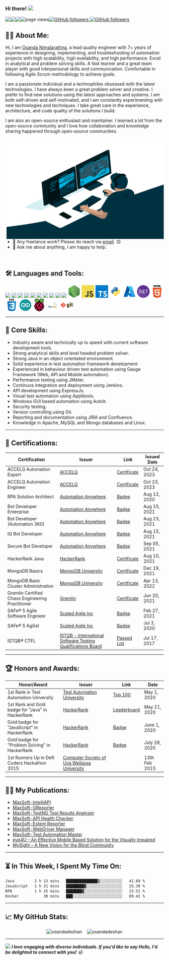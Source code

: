 ### Hi there! <img src="https://media.giphy.com/media/hvRJCLFzcasrR4ia7z/giphy.gif" width="25px">

<a href="https://twitter.com/osandadeshan/">
  <img align="left" src="https://img.shields.io/badge/twitter-%231DA1F2.svg?&style=for-the-badge&logo=twitter&logoColor=white" height=25>
</a> 
<a href="https://www.linkedin.com/in/osandadeshan/">
  <img align="left" src="https://img.shields.io/badge/linkedin-%230077B5.svg?&style=for-the-badge&logo=linkedin&logoColor=white" height=25>
</a> 
<a href="https://osandadeshan.medium.com/">
  <img align="left" src="https://img.shields.io/badge/medium-%2312100E.svg?&style=for-the-badge&logo=medium&logoColor=white" height=25>
</a>
<a href="https://github.com/osandadeshan/">
  <img align="left" src="https://komarev.com/ghpvc/?username=osandadeshan" alt="page views" />
</a>
<a href="https://github.com/osandadeshan?tab=followers">
  <img alt="GitHub followers" src="https://img.shields.io/github/followers/osandadeshan?color=green&logo=github">
</a>
<a href="https://github.com/osandadeshan?tab=stars">
  <img alt="GitHub followers" src="https://img.shields.io/github/stars/osandadeshan?color=yellow&logo=github">
</a>
<br />

## 👨‍💻 About Me:

Hi, I am [Osanda Nimalarathna](https://osandadeshan.github.io/), a lead quality engineer with 7+ years of experience in designing, implementing, and troubleshooting of automation projects with high scalability, high availability, and high performance. Excel in analytical and problem solving skills. A fast learner and a great team player with good interpersonal skills and communication. Comfortable in following Agile Scrum methodology to achieve goals.

I am a passionate individual and a technophiles obsessed with the latest technologies. I have always been a great problem solver and creative. I prefer to find new solutions using the latest approaches and systems. I am both self-driven and self-motivated, and I am constantly experimenting with new technologies and techniques. I take great care in the experience, architecture, and code quality of the solutions I build.

I am also an open-source enthusiast and maintainer. I learned a lot from the open-source community and I love how collaboration and knowledge sharing happened through open-source communities.

  <img align="right" alt="GIF" src="https://github.com/osandadeshan/osandadeshan/blob/master/code.gif?raw=true" width="500" height="320" />
  
- 💼 Any freelance work? Please do reach via [email](mailto:osanda.deshan@gmail.com). 😊
- 💬 Ask me about anything, I am happy to help.
<br />

## 🛠️ Languages and Tools:

<p>
<img height="40" src="https://user-images.githubusercontent.com/9147189/132085322-d70476c1-aedc-479e-9466-a7820d155037.png">
<img height="40" src="https://user-images.githubusercontent.com/9147189/132085485-77d9a8a3-714e-4522-922b-5047338cdbb1.png">
<img height="40" src="https://user-images.githubusercontent.com/9147189/132085451-dfda532a-fd54-430b-8eb3-48c5b96fbe64.png">
<img height="40" src="https://user-images.githubusercontent.com/9147189/132085461-e585bb96-6a46-4497-b72b-2391b2f10e4b.png">
<img height="40" src="https://user-images.githubusercontent.com/9147189/132085605-08c3bed6-54d9-4062-883c-1b34fa99c925.png">
<img height="40" src="https://user-images.githubusercontent.com/9147189/132085661-65f72872-fe1f-4fd3-b288-c4eec1c4d734.png">
<img height="40" src="https://user-images.githubusercontent.com/9147189/132085683-f2784d89-8119-48d4-95e9-034e46a916ef.png">
<img height="40" src="https://user-images.githubusercontent.com/9147189/132085524-15175cb6-82a2-4337-a524-1e191200fb54.png">
<img height="40" src="https://user-images.githubusercontent.com/9147189/132085548-6d43c0f8-a3e4-4ec8-af30-09713fd553ba.png">
<img height="40" src="https://user-images.githubusercontent.com/9147189/132085559-8caa721a-34da-4a1c-bd56-0a805f6c029c.png">
<img height="40" src="https://raw.githubusercontent.com/github/explore/80688e429a7d4ef2fca1e82350fe8e3517d3494d/topics/nodejs/nodejs.png">
<img height="40" src="https://raw.githubusercontent.com/github/explore/80688e429a7d4ef2fca1e82350fe8e3517d3494d/topics/javascript/javascript.png">
<img height="40" src="https://raw.githubusercontent.com/github/explore/80688e429a7d4ef2fca1e82350fe8e3517d3494d/topics/typescript/typescript.png">
<img height="40"  src="https://raw.githubusercontent.com/github/explore/80688e429a7d4ef2fca1e82350fe8e3517d3494d/topics/python/python.png">
<img height="40" src="https://raw.githubusercontent.com/github/explore/eaef8552d8b082ffafe2bfc8a5023d47da904aac/topics/azure/azure.png">
<img height="40" src="https://raw.githubusercontent.com/github/explore/93d8a67084f94b2a444e510199a6e7622e5b09a3/topics/dotnet/dotnet.png">
<img height="40" src="https://raw.githubusercontent.com/github/explore/80688e429a7d4ef2fca1e82350fe8e3517d3494d/topics/html/html.png">
<img height="40" src="https://raw.githubusercontent.com/github/explore/80688e429a7d4ef2fca1e82350fe8e3517d3494d/topics/css/css.png">
<img height="40"  src="https://raw.githubusercontent.com/github/explore/80688e429a7d4ef2fca1e82350fe8e3517d3494d/topics/arduino/arduino.png">
<img height="40" src="https://raw.githubusercontent.com/github/explore/80688e429a7d4ef2fca1e82350fe8e3517d3494d/topics/raspberry-pi/raspberry-pi.png">
<img height="40" src="https://raw.githubusercontent.com/github/explore/80688e429a7d4ef2fca1e82350fe8e3517d3494d/topics/mysql/mysql.png">
<img height="40" src="https://raw.githubusercontent.com/github/explore/80688e429a7d4ef2fca1e82350fe8e3517d3494d/topics/git/git.png">
</p>
<hr>

## 🚧 Core Skills:

<!-- TODO-IST:START -->

* Industry aware and technically up to speed with current software development tools.
* Strong analytical skills and level headed problem solver.
* Strong Java in an object orientated environment.
* Solid experience in test automation framework development
* Experienced in behaviour driven test automation using Gauge Framework (Web, API and Mobile automation).
* Performance testing using JMeter.
* Continuos integration and deployment using Jenkins.
* API development using ExpressJs.
* Visual test automation using Applitools.
* Windows GUI based automation using AutoIt.
* Security testing.
* Version controlling using Git.
* Reporting and documentation using JIRA and Confluence.
* Knowledge in Apache, MySQL and Mongo databases and Linux.

<!-- TODO-IST:END -->
<hr>

## 🥇 Certifications:
| Certification | Issuer | Link | Issued Date |
| ------------ | ------------ | ------------ | ------------ |
| ACCELQ Automation Expert | [ACCELQ](https://www.accelq.com/) | [Certificate](https://certificate.accelq.com/verify/173bb239690 "Certificate") | Oct 24, 2023 |
| ACCELQ Automation Engineer | [ACCELQ](https://www.accelq.com/) | [Certificate](https://certificate.accelq.com/verify/6f7f4a2e689 "Certificate") | Oct 23, 2023 |
| RPA Solution Architect | [Automation Anywhere](https://www.automationanywhere.com/) | [Badge](https://certificates.automationanywhere.com/f2a97613-6e23-4fdf-9446-79df82ed5a5b "Badge") | Aug 12, 2020 |
| Bot Developer Enterprise | [Automation Anywhere](https://www.automationanywhere.com/) | [Badge](https://certificates.automationanywhere.com/f37c8359-5da9-433c-a224-fe3a3faf1c42 "Badge") | Aug 15, 2021 |
| Bot Developer (Automation 360) | [Automation Anywhere](https://www.automationanywhere.com/) | [Badge](https://certificates.automationanywhere.com/67fb31cb-2f22-4157-8f7a-93b2d6c6d2dc "Badge") | Aug 23, 2021 |
| IQ Bot Developer | [Automation Anywhere](https://www.automationanywhere.com/) | [Badge](https://certificates.automationanywhere.com/2fb63b0e-af37-4f37-bc7e-0dfae0b4477f "Badge") | Aug 15, 2021 |
| Secure Bot Developer | [Automation Anywhere](https://www.automationanywhere.com/) | [Badge](https://certificates.automationanywhere.com/e78aaf13-f62c-436e-bfd4-9bd7e643de40 "Badge") | Sep 05, 2021 |
| HackerRank Java | [HackerRank](https://www.hackerrank.com/) | [Certificate](https://www.hackerrank.com/certificates/3fbf0403009f "Certificate") | Aug 10, 2021 |
| MongoDB Basics | [MongoDB University](https://university.mongodb.com/) | [Certificate](https://university.mongodb.com/course_completion/e9865401-5149-4630-aa04-f94b154c6b15 "Certificate") | Dec 19, 2021 |
| MongoDB Basic Cluster Administration | [MongoDB University](https://university.mongodb.com/) | [Certificate](https://university.mongodb.com/course_completion/831c1097-c30b-4b4f-ad54-8d1f8b3068e7 "Certificate") | Apr 13, 2022 |
| Gremlin Certified Chaos Engineering Practitioner | [Gremlin](https://www.gremlin.com/) | [Certificate](https://www.credential.net/92812c7b-decd-4e82-90e1-d654f870394e "Certificate") | Jun 20, 2021 |
| SAFe® 5 Agile Software Engineer | [Scaled Agile Inc](https://www.scaledagile.com/ "Scaled Agile Inc") | [Badge](https://www.youracclaim.com/badges/2682aa4d-51c2-4db0-b7ea-080f6174ce0f "Badge") | Feb 27, 2021 |
| SAFe® 5 Agilist | [Scaled Agile Inc](https://www.scaledagile.com/ "Scaled Agile Inc") | [Badge](https://www.youracclaim.com/badges/6deb4350-1fc3-4758-a1be-ecfdb04bf17a/linked_in_profile "Badge") | Jul 3, 2020 |
| ISTQB® CTFL | [ISTQB - International Software Testing Qualifications Board](https://www.istqb.org/ "ISTQB - International Software Testing Qualifications Board") | [Passed List](https://www.sl-stb.org/exam/results.html "Passed List") | Jul 17, 2017 |
<hr>

## 🏆 Honors and Awards:

| Honor/Award | Issuer | Link | Date |
| ------------ | ------------ | ------------ | ------------ |
| 1st Rank in Test Automation University | [Test Automation University](https://testautomationu.applitools.com "Test Automation University") | [Top 100](https://testautomationu.applitools.com/tau100.html "Top 100") | May 1, 2020 |
| 1st Rank and Gold badge for "Java" in HackerRank | [HackerRank](https://www.hackerrank.com/ "HackerRank") | [Leaderboard](https://www.hackerrank.com/leaderboard?filter=osandadeshan&filter_on=hacker&limit=5000&page=1&track=java&type=practice "Leaderboard") | May 21, 2020 |
| Gold badge for "JavaScript" in HackerRank | [HackerRank](https://www.hackerrank.com/ "HackerRank") | [Badge](https://www.hackerrank.com/osandadeshan?hr_r=1) | June 1, 2020 |
| Gold badge for "Problem Solving" in HackerRank | [HackerRank](https://www.hackerrank.com/ "HackerRank") | [Badge](https://www.hackerrank.com/osandadeshan?hr_r=1) | July 28, 2020 |
| 1st Runners Up in Deft Coders Hackathon 2015 | [Computer Society of Uva Wellassa University](http://www.uwu.ac.lk/ "Computer Society of Uva Wellassa University") |   | 13th Feb 2015 |
<hr>

## ✍🏻 My Publications:

<!-- BLOG-POST-LIST:START -->

- [MaxSoft - IntelliAPI](https://medium.com/intelliapi)
- [MaxSoft - GReporter](https://medium.com/greporter)
- [MaxSoft - TestNG Test Results Analyzer](https://medium.com/testng-test-results-analyzer)
- [MaxSoft - API Health Checker](https://medium.com/api-health-checker)
- [MaxSoft - Extent Reporter](https://medium.com/extent-reporter)
- [MaxSoft - WebDriver Manager](https://medium.com/webdrivermanager)
- [MaxSoft - Test Automation Master](https://medium.com/automationmaster)
- [eye4U – An Effective Mobile Based Solution for the Visually Impaired]()
- [MySight – A New Vision for the Blind Community](http://repository.kln.ac.lk/handle/123456789/15632)
<!-- BLOG-POST-LIST:END -->
<hr>

## ⏳ In This Week, I Spent My Time On:

<!--START_SECTION:waka-->

```text
Java         2 h 13 mins   ██████████████▒░░░░░░░░░░   41.69 %
JavaScript   1 h 21 mins   ████████▓░░░░░░░░░░░░░░░░   25.39 %
RPA          1 h 15 mins   ███████▓░░░░░░░░░░░░░░░░░   23.51 %
Docker           30 mins   ███░░░░░░░░░░░░░░░░░░░░░░   09.41 %
```

<!--END_SECTION:waka-->
<hr>

## 📈 My GitHub Stats:

<p  align="center"> 
  <img src="https://github-readme-stats.vercel.app/api?username=osandadeshan&show_icons=true&theme=gotham" alt="osandadeshan" />
  &nbsp;&nbsp;
  <img src="https://github-readme-stats.vercel.app/api/top-langs/?username=osandadeshan&layout=compact&theme=gotham" alt="osandadeshan" />
<p>
<hr>

<img src="https://media.giphy.com/media/LnQjpWaON8nhr21vNW/giphy.gif" width="60"> <em><b>I love engaging with diverse individuals. If you'd like to say Hello, I'd be delighted to connect with you!</b> 😃</em>
